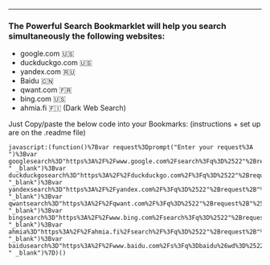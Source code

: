 
---
### The Powerful Search Bookmarklet will help you search simultaneously the following websites:

- google.com 🇺🇸
- duckduckgo.com 🇺🇸
- yandex.com 🇷🇺
- Baidu 🇨🇳
- qwant.com 🇫🇷
- bing.com 🇺🇸
- ahmia.fi 🇫🇮 (Dark Web Search) 

Just Copy/paste the below code into your Bookmarks: (instructions + set up are on the .readme file)

```
javascript:(function()%7Bvar request%3Dprompt("Enter your request%3A ")%3Bvar googlesearch%3D"https%3A%2F%2Fwww.google.com%2Fsearch%3Fq%3D%2522"%2Brequest%2B"%2522"%3Bwindow.open(googlesearch%2C " _blank")%3Bvar duckduckgosearch%3D"https%3A%2F%2Fduckduckgo.com%2F%3Fq%3D%2522"%2Brequest%2B"%2522"%3Bwindow.open(duckduckgosearch%2C "_blank")%3Bvar yandexsearch%3D"https%3A%2F%2Fyandex.com%2F%3Fq%3D%2522"%2Brequest%2B"%2522"%3Bwindow.open(yandexsearch%2C "_blank")%3Bvar qwantsearch%3D"https%3A%2F%2Fqwant.com%2F%3Fq%3D%2522"%2Brequest%2B"%2522"%3Bwindow.open(qwantsearch%2C "_blank")%3Bvar bingsearch%3D"https%3A%2F%2Fwww.bing.com%2Fsearch%3Fq%3D%2522"%2Brequest%2B"%2522"%3Bwindow.open(bingsearch%2C "_blank")%3Bvar ahmia%3D"https%3A%2F%2Fahmia.fi%2Fsearch%2F%3Fq%3D%2522"%2Brequest%2B"%2522"%3Bwindow.open(ahmia%2C "_blank")%3Bvar baidusearch%3D"https%3A%2F%2Fwww.baidu.com%2Fs%3Fq%3Dbaidu%26wd%3D%2522"%2Brequest%2B"%2522"%3Bwindow.open(baidusearch%2C " _blank")%7D)()

```
